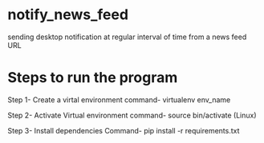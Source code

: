 # notify_news_feed
sending desktop notification at regular interval of time from a news feed URL

# Steps to run the program
Step 1- Create a virtal environment
command- virtualenv env_name

Step 2- Activate Virtual environment
command- source bin/activate (Linux)

Step 3- Install dependencies
Command- pip install -r requirements.txt
